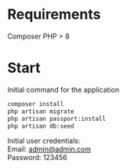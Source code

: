 # Requirements
Composer PHP > 8

# Start
Initial command for the application

```sh
composer install
php artisan migrate
php artisan passport:install
php artisan db:seed
```



Initial user credentials:  
Email: admin@admin.com  
Password: 123456
